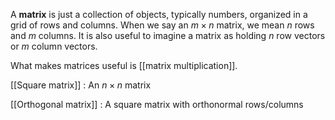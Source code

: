 A **matrix** is just a collection of objects, typically numbers, organized in a grid of rows and columns. When we say an $m \times n$ matrix, we mean $n$ rows and $m$ columns. It is also useful to imagine a matrix as holding $n$ row vectors or $m$ column vectors.

What makes matrices useful is [[matrix multiplication]].



[[Square matrix]]
: An $n \times n$ matrix

[[Orthogonal matrix]]
: A square matrix with orthonormal rows/columns